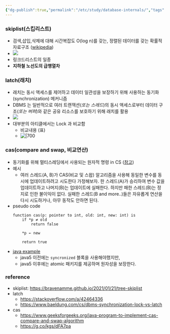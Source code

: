 ```yaml
---
{"dg-publish":true,"permalink":"/etc/study/database-internals/","tags":["database"]}
---
```




### skiplist(스킵리스트)


- 검색,삽입,삭제에 대해 시간복잡도 O(log n)를 갖는, 정렬된 데이터를 갖는 확률적 자료구조 ([wikipedia](https://en.wikipedia.org/wiki/Skip_list))
- ![](https://i.imgur.com/o1G0sEG.png)
- 링크드리스트의 일종
- **지하철 노선도의 급행열차**


### latch(래치)


- 래치는 동시 액세스를 제어하고 데이터 일관성을 보장하기 위해 사용하는 동기화(synchronization) 메커니즘
- DBMS 는 일반적으로 여러 트랜잭션(*또는 스레드*)의 동시 액세스로부터 데이터 구조(*또는 버퍼*)와 같은 공유 리소스를 보호하기 위해 래치를 활용
- ![](https://i.imgur.com/YEyKJ3I.png)
- 대부분의 아티클에서는 Lock 과 비교함
    - 비교내용 (표)
    - ![|700](https://i.imgur.com/rbsnme7.png)


### cas(compare and swap, 비교연산)


- 동기화를 위해 멀티스레딩에서 사용되는 원자적 명령 in CS ([참고](https://en.wikipedia.org/wiki/Compare-and-swap))
- 예시
    - 여러 스레드(A, B)가 CAS(비교 및 스왑) 알고리즘을 사용해 동일한 변수를 동시에 업데이트하려고 시도한다 가정해보자. 한 스레드(A)가 승리하여 변수 값을 업데이트하고 나머지(B)는 업데이트에 실패한다. 하지만 패한 스레드(B)는 정지로 인한 불이익이 없다. 실패한 스레드(B and more..)들은 자유롭게 연산을 다시 시도하거나, 아무 동작도 안하면 된다.
- pseudo code
    ```
    function cas(p: pointer to int, old: int, new: int) is
        if *p ≠ old
            return false
    
        *p ← new
    
        return true
    ```
- [java example](https://www.geeksforgeeks.org/java-program-to-implement-cas-compare-and-swap-algorithm)
    - java5 이전에는 `syncronized` 블록을 사용해야했지만,
    - java5 이후에는 atomic 패키지를 제공하며 원자성을 보장한다.


### 


### reference


- skiplist: https://bravenamme.github.io/2021/01/21/tree-skiplist
- latch
    - https://stackoverflow.com/a/42464336
    - https://www.baeldung.com/cs/dbms-synchronization-lock-vs-latch
- cas
    - https://www.geeksforgeeks.org/java-program-to-implement-cas-compare-and-swap-algorithm
    - https://g.co/kgs/dFA7pa